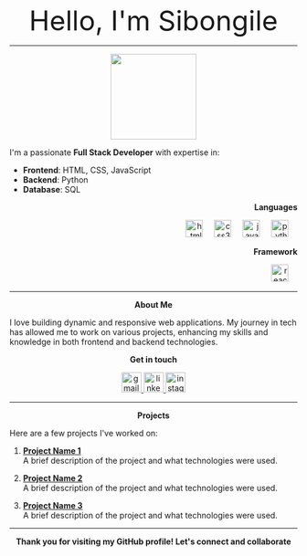 
<p align="center"><font size="10%">Hello, I'm Sibongile</font></p>
<hr size="1" width="100%" color="pink"/>

<div align="center">
  <img height="150" src="https://media.giphy.com/media/M9gbBd9nbDrOTu1Mqx/giphy.gif"  />
</div>



<p align="left">
  I'm a passionate <b>Full Stack Developer</b> with expertise in:

- **Frontend**: HTML, CSS, JavaScript
- **Backend**: Python
- **Database**: SQL
</p>

<p align="right">
  <b>Languages</b>
  <div align="right">
    <img src="https://cdn.jsdelivr.net/gh/devicons/devicon/icons/html5/html5-original.svg" height="30" alt="html5 logo"  />
    <img width="12" />
    <img src="https://cdn.jsdelivr.net/gh/devicons/devicon/icons/css3/css3-original.svg" height="30" alt="css3 logo"  />
    <img width="12" />
     <img src="https://cdn.jsdelivr.net/gh/devicons/devicon/icons/javascript/javascript-original.svg" height="30" alt="javascript logo"  />
    <img width="12" />
    <img src="https://cdn.jsdelivr.net/gh/devicons/devicon/icons/python/python-original.svg" height="30" alt="python logo"  />
    <img width="12" />
  </div>
</p>

<p align="right">
  <b>Framework</b>
<div align="right">
 <img src="https://cdn.jsdelivr.net/gh/devicons/devicon/icons/react/react-original.svg" height="30" alt="react logo"  />
  <img width="12" />
</div>
</p>


<hr size="1" width="100%" color="pink"/>

<p align="center"><b> About Me </b></p>

I love building dynamic and responsive web applications. My journey in tech has allowed me to work on various projects, enhancing my skills and knowledge in both frontend and backend technologies.


<p align="center"><b> Get in touch </b></p>

<div align="center">
  <a href="mailto:your.email@example.com">
  <img src="https://img.shields.io/static/v1?message=sskho7052@gmail.com&logo=gmail&label=&color=D14836&logoColor=white&labelColor=&style=for-the-badge" height="35" alt="gmail logo"  /> 
  </a>
  <a href="https://www.linkedin.com/in/yourprofile" target="_blank">
  <img src="https://img.shields.io/static/v1?message=LinkedIn&logo=linkedin&label=&color=0077B5&logoColor=white&labelColor=&style=for-the-badge" height="35" alt="linkedin logo"  />
  </a>
  <a href="https://www.instagram.com/yourusername" target="_blank">
   <img src="https://img.shields.io/static/v1?message=Instagram&logo=instagram&label=&color=E4405F&logoColor=white&labelColor=&style=for-the-badge" height="35" alt="instagram logo"  />
  </a>
</div>

<hr size="1" width="100%" color="pink"/>
<p align="center"><b> Projects </b></p>

Here are a few projects I've worked on:

1. **[Project Name 1](https://github.com/yourusername/project1)**  
   A brief description of the project and what technologies were used.

2. **[Project Name 2](https://github.com/yourusername/project2)**  
   A brief description of the project and what technologies were used.

3. **[Project Name 3](https://github.com/yourusername/project3)**  
   A brief description of the project and what technologies were used.

<hr size="1" width="100%" color="pink"/>

<p align="center"><b>Thank you for visiting my GitHub profile! Let's connect and collaborate</b></p>


